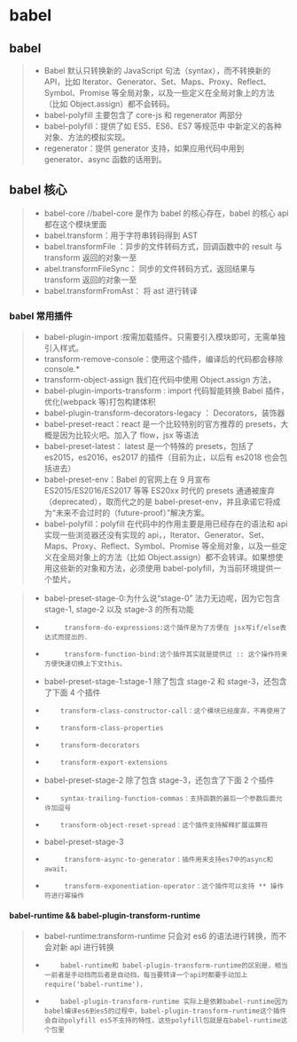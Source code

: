 # babel

## babel

> -   Babel 默认只转换新的 JavaScript 句法（syntax），而不转换新的 API，比如 Iterator、Generator、Set、Maps、Proxy、Reflect、Symbol、Promise 等全局对象，以及一些定义在全局对象上的方法（比如 Object.assign）都不会转码。
> -   babel-polyfill 主要包含了 core-js 和 regenerator 两部分
> -   babel-polyfill：提供了如 ES5、ES6、ES7 等规范中 中新定义的各种对象、方法的模拟实现。
> -   regenerator：提供 generator 支持，如果应用代码中用到 generator、async 函数的话用到。

## babel 核心

> -   babel-core //babel-core 是作为 babel 的核心存在，babel 的核心 api 都在这个模块里面
> -   babel.transform：用于字符串转码得到 AST
> -   babel.transformFile ：异步的文件转码方式，回调函数中的 result 与 transform 返回的对象一至
> -   abel.transformFileSync： 同步的文件转码方式，返回结果与 transform 返回的对象一至
> -   babel.transformFromAst： 将 ast 进行转译

### babel 常用插件

> -   babel-plugin-import :按需加载插件。只需要引入模块即可，无需单独引入样式。
> -   transform-remove-console：使用这个插件，编译后的代码都会移除 console.\*
> -   transform-object-assign 我们在代码中使用 Object.assign 方法，
> -   babel-plugin-imports-transform : import 代码智能转换 Babel 插件，优化(webpack 等)打包构建体积
> -   babel-plugin-transform-decorators-legacy ： Decorators，装饰器
> -   babel-preset-react：react 是一个比较特别的官方推荐的 presets，大概是因为比较火吧。加入了 flow，jsx 等语法
> -   babel-preset-latest： latest 是一个特殊的 presets，包括了 es2015，es2016，es2017 的插件（目前为止，以后有 es2018 也会包括进去）
> -   babel-preset-env：Babel 的官网上在 9 月宣布 ES2015/ES2016/ES2017 等等 ES20xx 时代的 presets 通通被废弃（deprecated），取而代之的是 babel-preset-env，并且承诺它将成为“未来不会过时的（future-proof）”解决方案。
> -   babel-polyfill：polyfill 在代码中的作用主要是用已经存在的语法和 api 实现一些浏览器还没有实现的 api，，Iterator、Generator、Set、Maps、Proxy、Reflect、Symbol、Promise 等全局对象，以及一些定义在全局对象上的方法（比如 Object.assign）都不会转译。如果想使用这些新的对象和方法，必须使用 babel-polyfill，为当前环境提供一个垫片。

> -   babel-preset-stage-0:为什么说“stage-0” 法力无边呢，因为它包含 stage-1, stage-2 以及 stage-3 的所有功能
> -          transform-do-expressions:这个插件是为了方便在 jsx写if/else表达式而提出的.
> -          transform-function-bind:这个插件其实就是提供过 :: 这个操作符来方便快速切换上下文this。
> -   babel-preset-stage-1:stage-1 除了包含 stage-2 和 stage-3，还包含了下面 4 个插件
> -         transform-class-constructor-call：这个模块已经废弃，不再使用了
> -         transform-class-properties
> -         transform-decorators
> -         transform-export-extensions
> -   babel-preset-stage-2 除了包含 stage-3，还包含了下面 2 个插件
> -         syntax-trailing-function-commas：支持函数的最后一个参数后面允许加逗号
> -         transform-object-reset-spread：这个插件支持解释扩展运算符
> -   babel-preset-stage-3
> -          transform-async-to-generator：插件用来支持es7中的async和await，
> -          transform-exponentiation-operator：这个插件可以支持 ** 操作符进行幂操作

#### babel-runtime && babel-plugin-transform-runtime

> -   babel-runtime:transform-runtime 只会对 es6 的语法进行转换，而不会对新 api 进行转换
> -         babel-runtime和 babel-plugin-transform-runtime的区别是，相当一前者是手动挡而后者是自动挡，每当要转译一个api时都要手动加上require('babel-runtime')，
> -         babel-plugin-transform-runtime 实际上是依赖babel-runtime因为babel编译es6到es5的过程中，babel-plugin-transform-runtime这个插件会自动polyfill es5不支持的特性，这些polyfill包就是在babel-runtime这个包里
